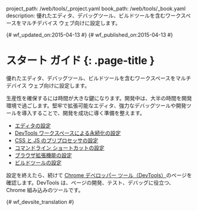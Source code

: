 project_path: /web/tools/_project.yaml
book_path: /web/tools/_book.yaml
description: 優れたエディタ、デバッグツール、ビルドツールを含むワークスペースをマルチデバイス ウェブ向けに設定します。

{# wf_updated_on:2015-04-13 #}
{# wf_published_on:2015-04-13 #}

# スタート ガイド {: .page-title }

優れたエディタ、デバッグツール、ビルドツールを含むワークスペースをマルチデバイス ウェブ向けに設定します。

生産性を確保するには時間が大きな鍵になります。開発中は、大半の時間を開発環境で過ごします。堅牢で拡張可能なエディタ、強力なデバッグツールや開発ツールを導入することで、開発を成功に導く準備を整えます。

* [エディタの設定](setup-editor)
* [DevTools ワークスペースによる永続化の設定](setup-workflow)
* [CSS と JS のプリプロセッサの設定](setup-preprocessors)
* [コマンドライン ショートカットの設定](setup-shortcuts)
* [ブラウザ拡張機能の設定](setup-extensions)
* [ビルドツールの設定](setup-buildtools)

設定を終えたら、続けて [Chrome デベロッパー ツール（DevTools）](/web/tools/chrome-devtools)のページを確認します。DevTools は、ページの開発、テスト、デバッグに役立つ、Chrome 組み込みのツールです。


{# wf_devsite_translation #}
